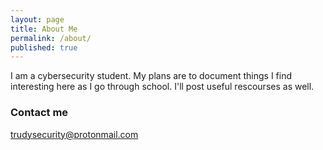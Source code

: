 ```yaml
---
layout: page
title: About Me
permalink: /about/
published: true
---
```


I am a cybersecurity student.
My plans are to document things I find interesting here as I go through school. 
I'll post useful rescourses as well. 

<script src="https://www.hackthebox.eu/badge/102094"></script>

### Contact me

[trudysecurity@protonmail.com](mailto:trudysecurity@protonmail.com)
